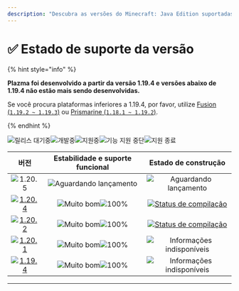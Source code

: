 ```yaml
---
description: "Descubra as versões do Minecraft: Java Edition suportadas pelo Plazma."
---
```


# ✅ Estado de suporte da versão

{% hint style="info" %}

**Plazma foi desenvolvido a partir da versão 1.19.4 e versões abaixo de 1.19.4 não estão mais sendo desenvolvidas.**

Se você procura plataformas inferiores a 1.19.4, por favor, utilize [Fusion (`1.19.2 ~ 1.19.3`)](https://github.com/RuinedTechnologyUnify/Fusion) ou [Prismarine (`1.18.1 ~ 1.19.2`)](https://github.com/PrismarineTeam/Prismarine).

{% endhint %}

[wtr]: https://badge.plazmamc.org/0/릴리스%20대기중
[ukn]: https://badge.plazmamc.org/0/Informações%20indisponíveis
[vgd]: https://badge.plazmamc.org/1/Muito%20bom
[100]: https://badge.plazmamc.org/percent/100

![릴리스 대기중][wtr]![개발중](https://badge.plazmamc.org/1/개발중)![지원중](https://badge.plazmamc.org/2/지원중)![기능 지원 중단](https://badge.plazmamc.org/6/기능%20지원%20중단)![지원 종료](https://badge.plazmamc.org/4/지원%20종료)

|                                         버전                                        | Estabilidade    e    suporte funcional |                                              Estado de construção                                             |
| :-------------------------------------------------------------------------------: | :------------------------------------: | :-----------------------------------------------------------------------------------------------------------: |
|                   ![1.20.5](https://badge.plazmamc.org/0/1.20.5)                  |      ![Aguardando lançamento][wtr]     |                                         ![Aguardando lançamento][wtr]                                         |
| [![1.20.4](https://badge.plazmamc.org/2/1.20.4)](https://git.plazmamc.org/1.20.4) |      ![Muito bom][vgd]![100%][100]     | [![Status de compilação](https://build.plazmamc.org/1.20.4)](https://build.plazmamc.org/1.20.4?redirect=true) |
| [![1.20.2](https://badge.plazmamc.org/6/1.20.2)](https://git.plazmamc.org/1.20.2) |      ![Muito bom][vgd]![100%][100]     | [![Status de compilação](https://build.plazmamc.org/1.20.2)](https://build.plazmamc.org/1.20.2?redirect=true) |
| [![1.20.1](https://badge.plazmamc.org/4/1.20.1)](https://git.plazmamc.org/1.20.1) |      ![Muito bom][vgd]![100%][100]     |                                       ![Informações indisponíveis][ukn]                                       |
| [![1.19.4](https://badge.plazmamc.org/4/1.19.4)](https://git.plazmamc.org/1.19.4) |      ![Muito bom][vgd]![100%][100]     |                                       ![Informações indisponíveis][ukn]                                       |

***
